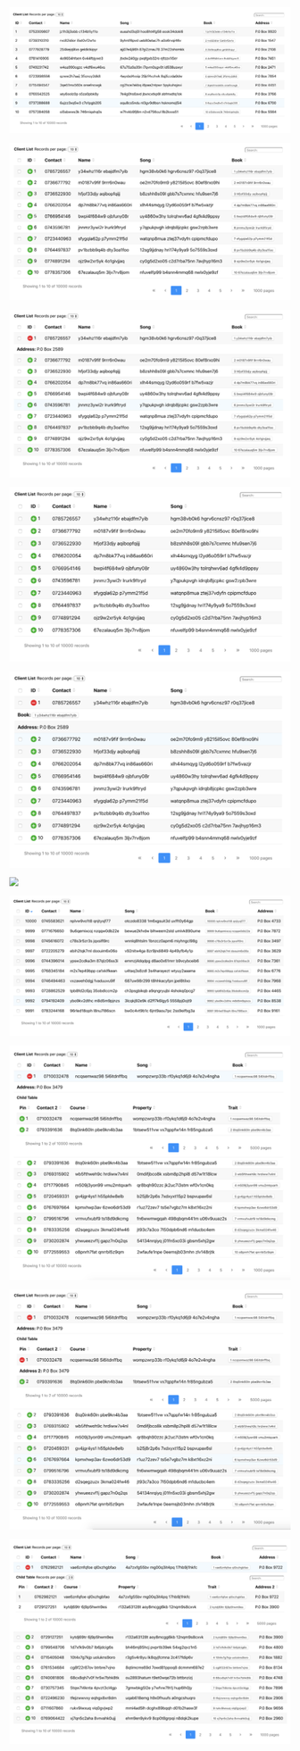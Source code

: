 ![](https://github.com/eukaprotech/euka-datatables/blob/master/screenshots/Screenshot2019-07-29at07.17.10.png)

![](https://github.com/eukaprotech/euka-datatables/blob/master/screenshots/Screenshot2019-07-29at07.17.14.png)

![](https://github.com/eukaprotech/euka-datatables/blob/master/screenshots/Screenshot2019-07-29at07.17.40.png)

![](https://github.com/eukaprotech/euka-datatables/blob/master/screenshots/Screenshot2019-07-29at07.18.18.png)

![](https://github.com/eukaprotech/euka-datatables/blob/master/screenshots/Screenshot2019-07-29at07.18.36.png)

![](https://github.com/eukaprotech/euka-datatables/blob/master/screenshots/scScreenshot2019-07-29at07.20.21.png)

![](https://github.com/eukaprotech/euka-datatables/blob/master/screenshots/Screenshot2019-07-29at07.21.09.png)

![](https://github.com/eukaprotech/euka-datatables/blob/master/screenshots/Screenshot2019-07-29at07.47.57.png)

![](https://github.com/eukaprotech/euka-datatables/blob/master/screenshots/Screenshot2019-07-29at07.48.24.png)

![](https://github.com/eukaprotech/euka-datatables/blob/master/screenshots/Screenshot2019-07-29at07.50.23.png)
